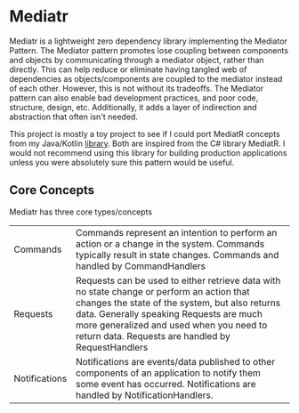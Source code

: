 # Mediatr

Mediatr is a lightweight zero dependency library implementing the Mediator Pattern. The Mediator pattern promotes lose coupling between components and objects by communicating through a mediator object, rather than directly. This can help reduce or eliminate having tangled web of dependencies as objects/components are coupled to the mediator instead of each other. However, this is not without its tradeoffs. The Mediator pattern can also enable bad development practices, and poor code, structure, design, etc. Additionally, it adds a layer of indirection and abstraction that often isn't needed. 

This project is mostly a toy project to see if I could port MediatR concepts from my Java/Kotlin [library](https://github.com/jkratz55/spring-mediatR). Both are inspired from the C# library MediatR. I would not recommend using this library for building production applications unless you were absolutely sure this pattern would be useful.

## Core Concepts

Mediatr has three core types/concepts

|               |                                                                                                                                                                                                                                                                                          |
|---------------|------------------------------------------------------------------------------------------------------------------------------------------------------------------------------------------------------------------------------------------------------------------------------------------|
| Commands      | Commands represent an intention to perform an action or a change in the system. Commands typically result in state changes. Commands and handled by CommandHandlers                                                                                                                      |
| Requests      | Requests can be used to either retrieve data with no state change or perform an action that changes the state of the system, but also returns data. Generally speaking Requests are much more generalized and used when you need to return data. Requests are handled by RequestHandlers |
| Notifications | Notifications are events/data published to other components of an application to notify them some event has occurred. Notifications are handled by NotificationHandlers.                                                                                                                 |

